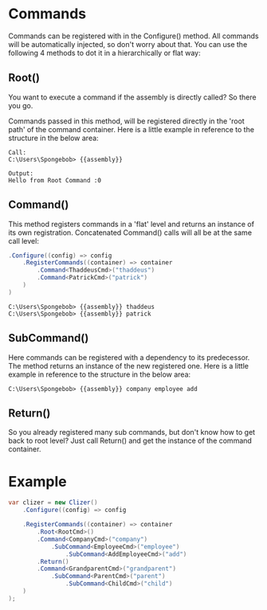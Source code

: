 # Commands
Commands can be registered with in the Configure() method.
All commands will be automatically injected, so don't worry about that.
You can use the following 4 methods to dot it in a hierarchically or flat way:

## Root()
You want to execute a command if the assembly is directly called?
So there you go.

Commands passed in this method, will be registered directly in the 'root path' of the command container.
Here is a little example in reference to the structure in the below area:
```batch
Call:
C:\Users\Spongebob> {{assembly}}

Output:
Hello from Root Command :0
```

## Command()
This method registers commands in a 'flat' level and returns an instance of its own registration.
Concatenated Command() calls will all be at the same call level:

```csharp
.Configure((config) => config
    .RegisterCommands((container) => container
        .Command<ThaddeusCmd>("thaddeus")
        .Command<PatrickCmd>("patrick")
    )
)
```

```batch
C:\Users\Spongebob> {{assembly}} thaddeus
C:\Users\Spongebob> {{assembly}} patrick
```

## SubCommand()
Here commands can be registered with a dependency to its predecessor.
The method returns an instance of the new registered one.
Here is a little example in reference to the structure in the below area:
```batch
C:\Users\Spongebob> {{assembly}} company employee add
```

## Return()
So you already registered many sub commands, but don't know how to get back to root level?
Just call Return() and get the instance of the command container.

# Example
```csharp
var clizer = new Clizer()
    .Configure((config) => config

    .RegisterCommands((container) => container
        .Root<RootCmd>()
        .Command<CompanyCmd>("company")
            .SubCommand<EmployeeCmd>("employee")
                .SubCommand<AddEmployeeCmd>("add")
        .Return()
        .Command<GrandparentCmd>("grandparent")
            .SubCommand<ParentCmd>("parent")
                .SubCommand<ChildCmd>("child")
    )
);
```